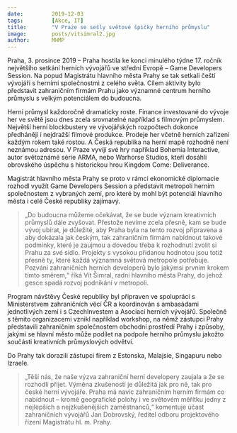 ```yaml
---
date:         2019-12-03
tags:         [Akce, IT]
title:        "V Praze se sešly světové špičky herního průmyslu"
image: 	      posts/vitsimral2.jpg
author:       MHMP
---
```



Praha, 3. prosince 2019 – Praha hostila ke konci minulého týdne 17. ročník největšího setkání herních vývojářů ve střední Evropě – Game Developers Session. Na popud Magistrátu hlavního města Prahy se tak setkali čeští vývojáři s herními společnostmi z celého světa. Cílem aktivity bylo představit zahraničním firmám Prahu jako významné centrum herního průmyslu s velkým potenciálem do budoucna.

Herní průmysl každoročně dramaticky roste. Finance investované do vývoje her ve světě jsou dnes zcela srovnatelné například s filmovým průmyslem. Největší herní blockbustery ve vývojářských rozpočtech dokonce předhánějí i nejdražší filmové produkce. Prodeje her včetně herních zařízení každým rokem také rostou. A Česká republika na herní mapě rozhodně není neznámou adresou. V Praze vyvíjí své hry například Bohemia Interactive, autor světoznámé série ARMA, nebo Warhorse Studios, kteří dosáhli obrovského úspěchu s historickou hrou Kingdom Come: Deliverance.

Magistrát hlavního města Prahy se proto v rámci ekonomické diplomacie rozhodl využít Game Developers Session a představit metropoli herním společnostem z vybraných zemí, pro které by mohl být potenciál hlavního města i celé České republiky zajímavý.

> „Do budoucna můžeme očekávat, že se bude význam kreativních průmyslů dále zvyšovat. Přestože nevíme zcela přesně, kam se bude vývoj ubírat, je důležité, aby Praha byla na tento rozvoj připravena a aby dokázala jak českým, tak zahraničním firmám nabídnout takové podmínky, které je zaujmou a dovedou třeba k rozhodnutí zvolit si Prahu za své sídlo. Projekty s vysokou přidanou hodnotou jsou totiž přesně ty, které každá významná světová metropole potřebuje. Pozvání zahraničních herních developerů bylo jakýmsi prvním krokem tímto směrem,“ říká Vít Šimral, radní hlavního města Prahy, do jehož gesce spadá rozvoj podnikání v metropoli. 

Program návštěvy České republiky byl připraven ve spolupráci s Ministerstvem zahraničních věcí ČR a koordinován s ambasádami jednotlivých zemí i s CzechInvestem a Asociací herních vývojářů. Společně s těmito organizacemi vznikl například workshop, na němž zástupci Prahy představili zahraničním společnostem obchodní prostředí Prahy i způsoby, jakými se hlavní město může podílet na podpoře herního průmyslu jakožto součásti kreativních průmyslových odvětví.

Do Prahy tak dorazili zástupci firem z Estonska, Malajsie, Singapuru nebo Izraele. 

> „Těší nás, že naše výzva zahraniční herní developery zaujala a že se rozhodli přijet. Výměna zkušeností je důležitá jak pro ně, tak pro české herní vývojáře. Praha má navíc zahraničním herním firmám co nabídnout – kromě geografické polohy i ve světovém měřítku jedny z nejlepších a nejzkušenějších zaměstnanců,“ komentuje účast zahraničních vývojářů Jan Dobrovský, ředitel odboru projektového řízení Magistrátu hl. m. Prahy. 
